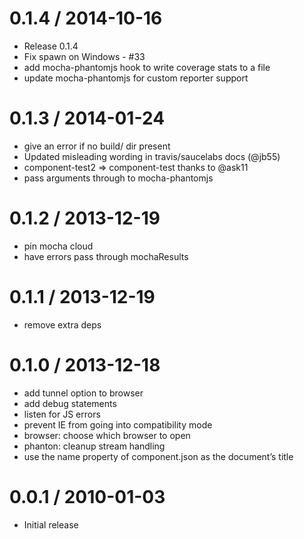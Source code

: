 
0.1.4 / 2014-10-16
==================

  * Release 0.1.4
  * Fix spawn on Windows - #33
  * add mocha-phantomjs hook to write coverage stats to a file
  * update mocha-phantomjs for custom reporter support

0.1.3 / 2014-01-24
==================

 * give an error if no build/ dir present
 * Updated misleading wording in travis/saucelabs docs (@jb55)
 * component-test2 => component-test thanks to @ask11
 * pass arguments through to mocha-phantomjs

0.1.2 / 2013-12-19
==================

 * pin mocha cloud
 * have errors pass through mochaResults

0.1.1 / 2013-12-19
==================

 * remove extra deps

0.1.0 / 2013-12-18
==================

 * add tunnel option to browser
 * add debug statements
 * listen for JS errors
 * prevent IE from going into compatibility mode
 * browser: choose which browser to open
 * phanton: cleanup stream handling
 * use the name property of component.json as the document’s title

0.0.1 / 2010-01-03
==================

  * Initial release
